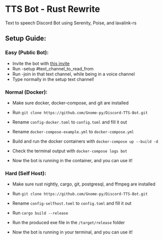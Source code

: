 # TTS Bot - Rust Rewrite

Text to speech Discord Bot using Serenity, Poise, and lavalink-rs

## Setup Guide:
### Easy (Public Bot):
- Invite the bot with [this invite](https://bit.ly/TTSBotSlash)
- Run -setup #text_channel_to_read_from
- Run -join in that text channel, while being in a voice channel
- Type normally in the setup text channel!

### Normal (Docker):
- Make sure docker, docker-compose, and git are installed
- Run `git clone https://github.com/Gnome-py/Discord-TTS-Bot.git`
- Rename `config-docker.toml` to `config.toml` and fill it out
- Rename `docker-compose-example.yml` to `docker-compose.yml`

- Build and run the docker containers with `docker-compose up --build -d`
- Check the terminal output with `docker-compose logs bot`
- Now the bot is running in the container, and you can use it!

### Hard (Self Host):
- Make sure rust nightly, cargo, git, postgresql, and ffmpeg are installed
- Run `git clone https://github.com/Gnome-py/Discord-TTS-Bot.git`
- Rename `config-selfhost.toml` to `config.toml` and fill it out

- Run `cargo build --release`
- Run the produced exe file in the `/target/release` folder
- Now the bot is running in your terminal, and you can use it!
